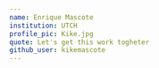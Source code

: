 ```yaml
---
name: Enrique Mascote 
institution: UTCH  
profile_pic: Kike.jpg 
quote: Let's get this work togheter
github_user: kikemascote
---
```

